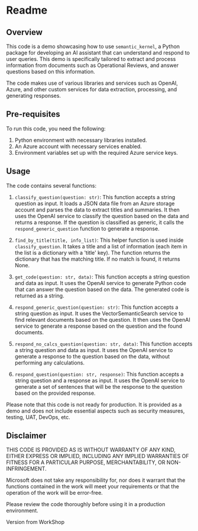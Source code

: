 # Readme  
   
## Overview  
   
This code is a demo showcasing how to use `semantic_kernel`, a Python package for developing an AI assistant that can understand and respond to user queries. This demo is specifically tailored to extract and process information from documents such as Operational Reviews, and answer questions based on this information.  
   
The code makes use of various libraries and services such as OpenAI, Azure, and other custom services for data extraction, processing, and generating responses.  
   
## Pre-requisites  
   
To run this code, you need the following:  
   
1. Python environment with necessary libraries installed.  
2. An Azure account with necessary services enabled.  
3. Environment variables set up with the required Azure service keys.  
   
## Usage  
   
The code contains several functions:  
   
1. `classify_question(question: str)`: This function accepts a string question as input. It loads a JSON data file from an Azure storage account and parses the data to extract titles and summaries. It then uses the OpenAI service to classify the question based on the data and returns a response. If the question is classified as generic, it calls the `respond_generic_question` function to generate a response.  
   
2. `find_by_title(title, info_list)`: This helper function is used inside `classify_question`. It takes a title and a list of information (each item in the list is a dictionary with a 'title' key). The function returns the dictionary that has the matching title. If no match is found, it returns None.  
   
3. `get_code(question: str, data)`: This function accepts a string question and data as input. It uses the OpenAI service to generate Python code that can answer the question based on the data. The generated code is returned as a string.  
   
4. `respond_generic_question(question: str)`: This function accepts a string question as input. It uses the VectorSemanticSearch service to find relevant documents based on the question. It then uses the OpenAI service to generate a response based on the question and the found documents.  
   
5. `respond_no_calcs_question(question: str, data)`: This function accepts a string question and data as input. It uses the OpenAI service to generate a response to the question based on the data, without performing any calculations.  
   
6. `respond_question(question: str, response)`: This function accepts a string question and a response as input. It uses the OpenAI service to generate a set of sentences that will be the response to the question based on the provided response.  
   
Please note that this code is not ready for production. It is provided as a demo and does not include essential aspects such as security measures, testing, UAT, DevOps, etc.  
   
## Disclaimer  
   
THIS CODE IS PROVIDED AS IS WITHOUT WARRANTY OF ANY KIND, EITHER EXPRESS OR IMPLIED, INCLUDING ANY IMPLIED WARRANTIES OF FITNESS FOR A PARTICULAR PURPOSE, MERCHANTABILITY, OR NON-INFRINGEMENT.  
   
Microsoft does not take any responsibility for, nor does it warrant that the functions contained in the work will meet your requirements or that the operation of the work will be error-free.  
   
Please review the code thoroughly before using it in a production environment.

Version from WorkShop